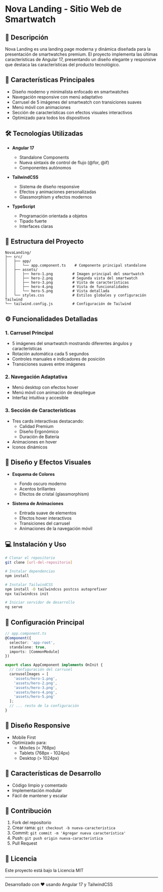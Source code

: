 # Nova Landing - Sitio Web de Smartwatch

## 📝 Descripción
Nova Landing es una landing page moderna y dinámica diseñada para la presentación de smartwatches premium. El proyecto implementa las últimas características de Angular 17, presentando un diseño elegante y responsive que destaca las características del producto tecnológico.

## 🚀 Características Principales
- Diseño moderno y minimalista enfocado en smartwatches
- Navegación responsive con menú adaptativo
- Carrusel de 5 imágenes del smartwatch con transiciones suaves
- Menú móvil con animaciones
- Sección de características con efectos visuales interactivos
- Optimizado para todos los dispositivos

## 🛠 Tecnologías Utilizadas
- **Angular 17**
  - Standalone Components
  - Nueva sintaxis de control de flujo (@for, @if)
  - Componentes autónomos
  
- **TailwindCSS**
  - Sistema de diseño responsive
  - Efectos y animaciones personalizadas
  - Glassmorphism y efectos modernos

- **TypeScript**
  - Programación orientada a objetos
  - Tipado fuerte
  - Interfaces claras

## 📂 Estructura del Proyecto
```
NovaLanding/
├── src/
│   ├── app/
│   │   └── app.component.ts    # Componente principal standalone
│   ├── assets/
│   │   ├── hero-1.png         # Imagen principal del smartwatch
│   │   ├── hero-2.png         # Segunda vista del smartwatch
│   │   ├── hero-3.png         # Vista de características
│   │   ├── hero-4.png         # Vista de funcionalidades
│   │   └── hero-5.png         # Vista detallada
│   └── styles.css             # Estilos globales y configuración Tailwind
└── tailwind.config.js         # Configuración de Tailwind
```

## ⚙️ Funcionalidades Detalladas

### 1. Carrusel Principal
- 5 imágenes del smartwatch mostrando diferentes ángulos y características
- Rotación automática cada 5 segundos
- Controles manuales e indicadores de posición
- Transiciones suaves entre imágenes

### 2. Navegación Adaptativa
- Menú desktop con efectos hover
- Menú móvil con animación de despliegue
- Interfaz intuitiva y accesible

### 3. Sección de Características
- Tres cards interactivas destacando:
  - Calidad Premium
  - Diseño Ergonómico
  - Duración de Batería
- Animaciones en hover
- Iconos dinámicos

## 🎨 Diseño y Efectos Visuales
- **Esquema de Colores**
  - Fondo oscuro moderno
  - Acentos brillantes
  - Efectos de cristal (glassmorphism)

- **Sistema de Animaciones**
  - Entrada suave de elementos
  - Efectos hover interactivos
  - Transiciones del carrusel
  - Animaciones de la navegación móvil

## 💻 Instalación y Uso
```bash
# Clonar el repositorio
git clone [url-del-repositorio]

# Instalar dependencias
npm install

# Instalar TailwindCSS
npm install -D tailwindcss postcss autoprefixer
npx tailwindcss init

# Iniciar servidor de desarrollo
ng serve
```

## 🔧 Configuración Principal
```typescript
// app.component.ts
@Component({
  selector: 'app-root',
  standalone: true,
  imports: [CommonModule]
})

export class AppComponent implements OnInit {
  // Configuración del carrusel
  carouselImages = [
    'assets/hero-1.png',
    'assets/hero-2.png',
    'assets/hero-3.png',
    'assets/hero-4.png',
    'assets/hero-5.png'
  ];
  // ... resto de la configuración
}
```

## 📱 Diseño Responsive
- Mobile First
- Optimizado para:
  - Móviles (< 768px)
  - Tablets (768px - 1024px)
  - Desktop (> 1024px)

## 🔄 Características de Desarrollo
- Código limpio y comentado
- Implementación modular
- Fácil de mantener y escalar

## 👥 Contribución
1. Fork del repositorio
2. Crear rama: `git checkout -b nueva-caracteristica`
3. Commit: `git commit -m 'Agregar nueva característica'`
4. Push: `git push origin nueva-caracteristica`
5. Pull Request

## 📄 Licencia
Este proyecto está bajo la Licencia MIT

---
Desarrollado con ❤️ usando Angular 17 y TailwindCSS
